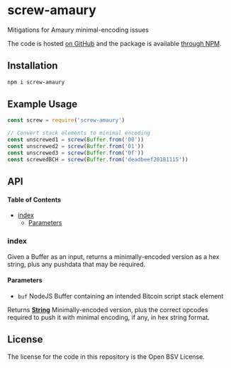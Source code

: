 # screw-amaury

Mitigations for Amaury minimal-encoding issues

The code is hosted [on GitHub](https://github.com/p2ppsr/screw-amaury) and the package is available [through NPM](https://www.npmjs.com/package/screw-amaury).

## Installation

```sh
npm i screw-amaury
```

## Example Usage

```js
const screw = require('screw-amaury')

// Convert stack elements to minimal encoding
const unscrewed1 = screw(Buffer.from('00'))
const unscrewed2 = screw(Buffer.from('01'))
const unscrewed3 = screw(Buffer.from('0f'))
const screwedBCH = screw(Buffer.from('deadbeef20181115'))
```

## API

<!-- Generated by documentation.js. Update this documentation by updating the source code. -->

#### Table of Contents

*   [index](#index)
    *   [Parameters](#parameters)

### index

Given a Buffer as an input, returns a minimally-encoded version as a hex string, plus any pushdata that may be required.

#### Parameters

*   `buf`  NodeJS Buffer containing an intended Bitcoin script stack element

Returns **[String](https://developer.mozilla.org/docs/Web/JavaScript/Reference/Global_Objects/String)** Minimally-encoded version, plus the correct opcodes required to push it with minimal encoding, if any, in hex string format.

## License

The license for the code in this repository is the Open BSV License.
